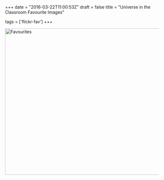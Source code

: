 +++
date = "2016-03-22T11:00:53Z"
draft = false
title = "Universe in the Classroom Favourite Images"

tags = ['flickr-fav']
+++

<a data-flickr-embed="true"  href="https://www.flickr.com/photos/118285143@N07/albums/72157663353317961" title="Favourites"><img src="https://farm3.staticflickr.com/2924/14058269578_41fc5fa33b_z.jpg" width="640" height="480" alt="Favourites"></a><script async src="//embedr.flickr.com/assets/client-code.js" charset="utf-8"></script>

<script>
  (function(i,s,o,g,r,a,m){i['GoogleAnalyticsObject']=r;i[r]=i[r]||function(){
  (i[r].q=i[r].q||[]).push(arguments)},i[r].l=1*new Date();a=s.createElement(o),
  m=s.getElementsByTagName(o)[0];a.async=1;a.src=g;m.parentNode.insertBefore(a,m)
  })(window,document,'script','https://www.google-analytics.com/analytics.js','ga');

  ga('create', 'UA-82677354-1', 'auto');
  ga('send', 'pageview');

</script>